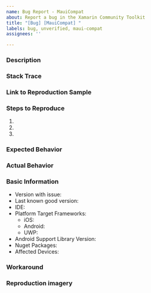 ```yaml
---
name: Bug Report - MauiCompat
about: Report a bug in the Xamarin Community Toolkit
title: "[Bug] [MauiCompat] "
labels: bug, unverified, maui-compat 
assignees: ''

---
```


<!--
Hello, and thanks for your interest in contributing to the Xamarin Community Toolkit! 

Please describe the issue below, including detailed steps for reproduction. If we are unable to reproduce the bug we will be unable to fix the issue and may close this Issue.

-->

### Description

<!-- Please provide a detailed description of the issue -->

### Stack Trace

<!-- Please copy/paste the complete stack trace (if applicable) -->

### Link to Reproduction Sample

<!-- Please link to a GitHub Repo or GitHub Page -->

### Steps to Reproduce

1. 
2. 
3. 

### Expected Behavior

### Actual Behavior

### Basic Information

- Version with issue:
- Last known good version:
- IDE:
- Platform Target Frameworks: <!-- All that apply -->
  - iOS:  <!-- The version of the iOS SDK you are compiling against, e.g. 11.1 -->
  - Android: <!-- The version of the Android SDK you are compiling against, e.g. 7.1 --> 
  - UWP:  <!-- The version of the UWP SDK you are compiling against, e.g. 16299 --> 
- Android Support Library Version: <!-- if applicable -->
- Nuget Packages:
- Affected Devices:

### Workaround
<!-- If you've found a way around this issue, help other users out and share the workaround -->

### Reproduction imagery

<!-- If it is a visual issue, please include imagery (GIF/Screenshots) showing the problem -->
